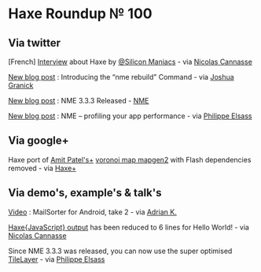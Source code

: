 [_template]: ../templates/roundup.html
# Haxe Roundup № 100

## Via twitter

[French] [Interview][link 1] about Haxe by [@Silicon Maniacs][link 2] - via [Nicolas Cannasse][link 3]

[New blog post][link 4] : Introducing the “nme rebuild” Command - via [Joshua Granick][link 5]

[New blog post][link 6] : NME 3.3.3 Released - [NME][link 7]

[New blog post][link 8] : NME – profiling your app performance - via [Philippe Elsass][link 9]

## Via google+

Haxe port of [Amit Patel's+][link 10] [voronoi map mapgen2][link 11] with Flash dependencies removed - via [Haxe+][link 12]

## Via demo's, example's &amp; talk's

[Video][link 13] : MailSorter for Android, take 2 - via [Adrian K.][link 14]

[Haxe{JavaScript} output][link 15] has been reduced to 6 lines for Hello World! - via [Nicolas Cannasse][link 16]

Since NME 3.3.3 was released, you can now use the super optimised [TileLayer][link 17] - via [Philippe Elsass][link 18]

[link 1]: http://soundcloud.com/silicon-maniacs/haxe "Interview"
[link 2]: https://www.twitter.com/#!/SiliconManiacs "@Silicon Maniacs"
[link 3]: https://www.twitter.com/ncannasse "Nicolas Cannasse"
[link 4]: http://www.joshuagranick.com/blog/2012/06/01/introducing-the-nme-rebuild-command/ "New blog post"
[link 5]: https://www.twitter.com/singmajesty "Joshua Granick"
[link 6]: http://www.haxenme.org/blog/?p=103 "New blog post"
[link 7]: https://twitter.com/haxenme "NME"
[link 8]: http://philippe.elsass.me/2012/06/nme-profiling-your-app-performance/ "New blog post"
[link 9]: https://www.twitter.com/elsassph "Philippe Elsass"
[link 10]: https://plus.google.com/108753850358648376195/posts "Amit Patel&#8217;s+"
[link 11]: https://github.com/rjanicek/voronoi-map-haxe "voronoi map mapgen2"
[link 12]: https://plus.google.com/u/0/113704686911055424796/posts "Haxe+"
[link 13]: http://www.youtube.com/watch?v=wCtlPJoKXPs "Video"
[link 14]: https://www.twitter.com/goshki "Adrian K."
[link 15]: https://groups.google.com/d/msg/haxelang/rMYg_8nuAn8/YOtFsg5MjzAJ "Haxe{JavaScript} output"
[link 16]: https://www.twitter.com/ncannasse "Nicolas Cannasse"
[link 17]: https://github.com/elsassph/nme-tilelayer "TileLayer"
[link 18]: https://www.twitter.com/elsassph "Philippe Elsass"

